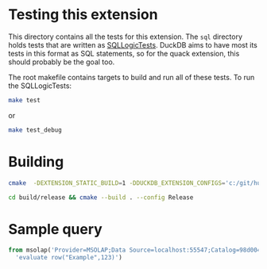 # Testing this extension
This directory contains all the tests for this extension. The `sql` directory holds tests that are written as [SQLLogicTests](https://duckdb.org/dev/sqllogictest/intro.html). DuckDB aims to have most its tests in this format as SQL statements, so for the quack extension, this should probably be the goal too.

The root makefile contains targets to build and run all of these tests. To run the SQLLogicTests:
```bash
make test
```
or 
```bash
make test_debug
```

# Building

```bash
cmake  -DEXTENSION_STATIC_BUILD=1 -DDUCKDB_EXTENSION_CONFIGS='c:/git/hub/duckdb-msolap-extension/extension_config.cmake'   -DOSX_BUILD_ARCH=   -DDUCKDB_EXPLICIT_PLATFORM='windows_amd64' -DCUSTOM_LINKER=  -DCMAKE_BUILD_TYPE=Release -S "./duckdb/" -B build/release
```

```bash
cd build/release && cmake --build . --config Release
```


# Sample query
```sql
from msolap('Provider=MSOLAP;Data Source=localhost:55547;Catalog=98d0040e-68a0-4a81-8402-939249ef6f6c',
  'evaluate row("Example",123)') 
```